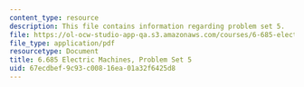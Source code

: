 ```yaml
---
content_type: resource
description: This file contains information regarding problem set 5.
file: https://ol-ocw-studio-app-qa.s3.amazonaws.com/courses/6-685-electric-machines-fall-2013/67ecdbef9c93c00816ea01a32f6425d8_MIT6_685F13_ps05.pdf
file_type: application/pdf
resourcetype: Document
title: 6.685 Electric Machines, Problem Set 5
uid: 67ecdbef-9c93-c008-16ea-01a32f6425d8
---
```

